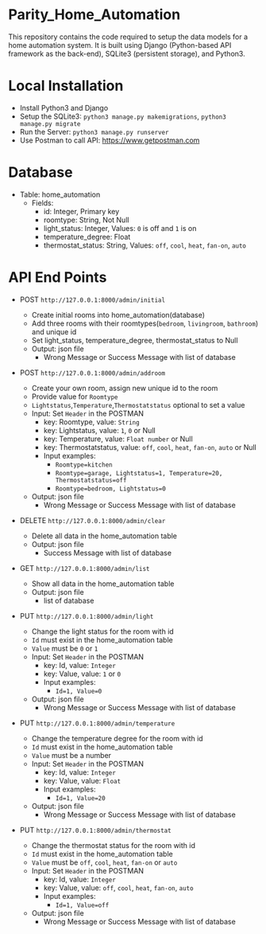 # Parity_Home_Automation

This repository contains the code required to setup the data models for a home automation system.
It is built using Django (Python-based API framework as the back-end), SQLite3 (persistent storage), and Python3.

# Local Installation

- Install Python3 and Django
- Setup the SQLite3: `python3 manage.py makemigrations`, `python3 manage.py migrate`
- Run the Server: `python3 manage.py runserver`
- Use Postman to call API: https://www.getpostman.com

# Database

- Table: home_automation
    - Fields: 
        - id: Integer, Primary key
        - roomtype: String, Not Null
        - light_status: Integer, Values: `0` is off and `1` is on
        - temperature_degree: Float
        - thermostat_status: String, Values: `off`, `cool`, `heat`, `fan-on`, `auto`
# API End Points

- POST `http://127.0.0.1:8000/admin/initial`
    - Create initial rooms into home_automation(database)
    - Add three rooms with their roomtypes(`bedroom`, `livingroom`, `bathroom`) and unique id
    - Set light_status, temperature_degree, thermostat_status to Null
    - Output: json file
        - Wrong Message or Success Message with list of database
        
    
- POST `http://127.0.0.1:8000/admin/addroom`
    - Create your own room, assign new unique id to the room
    - Provide value for `Roomtype`
    - `Lightstatus`,`Temperature`,`Thermostatstatus` optional to set a value
    - Input: Set `Header` in the POSTMAN
        - key: Roomtype, value: `String`
        - key: Lightstatus, value: `1`, `0` or Null
        - key: Temperature, value: `Float number` or Null
        - key: Thermostatstatus, value:  `off`, `cool`, `heat`, `fan-on`, `auto` or Null
        - Input examples: 
            - `Roomtype=kitchen`
            - `Roomtype=garage, Lightstatus=1, Temperature=20, Thermostatstatus=off`
            - `Roomtype=bedroom, Lightstatus=0`
    - Output: json file
        - Wrong Message or Success Message with list of database
        
- DELETE `http://127.0.0.1:8000/admin/clear`
    - Delete all data in the home_automation table
    - Output: json file
        - Success Message with list of database
        
- GET `http://127.0.0.1:8000/admin/list`
    - Show all data in the home_automation table
    - Output: json file
        - list of database
    
- PUT `http://127.0.0.1:8000/admin/light`
    - Change the light status for the room with id
    - `Id` must exist in the home_automation table
    - `Value` must be `0` or `1`
    - Input: Set `Header` in the POSTMAN
        - key: Id, value: `Integer`
        - key: Value, value: `1` or `0`
        - Input examples: 
            - `Id=1, Value=0`
    - Output: json file
        - Wrong Message or Success Message with list of database

- PUT `http://127.0.0.1:8000/admin/temperature`
    - Change the temperature degree for the room with id
    - `Id` must exist in the home_automation table
    - `Value` must be a number
    - Input: Set `Header` in the POSTMAN
        - key: Id, value: `Integer`
        - key: Value, value: `Float`
        - Input examples: 
            - `Id=1, Value=20`
    - Output: json file
        - Wrong Message or Success Message with list of database

- PUT `http://127.0.0.1:8000/admin/thermostat`
    - Change the thermostat status for the room with id
    - `Id` must exist in the home_automation table
    - `Value` must be `off`, `cool`, `heat`, `fan-on` or `auto`
    - Input: Set `Header` in the POSTMAN
        - key: Id, value: `Integer`
        - key: Value, value: `off`, `cool`, `heat`, `fan-on`, `auto`
        - Input examples: 
            - `Id=1, Value=off`
    - Output: json file
        - Wrong Message or Success Message with list of database
        
   
